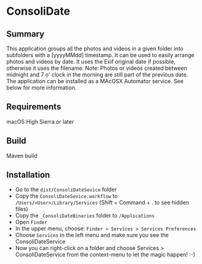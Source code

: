 # ConsoliDate

## Summary
This application groups all the photos and videos in a given folder into subfolders with a [yyyyMMdd] timestamp. 
It can be used to easily arrange photos and videos by date. It uses the Exif original date if possible, otherwise
it uses the filename. Note: Photos or videos created between midnight and 7 o' clock in the morning are still 
part of the previous date. The application can be installed as a MAcOSX Automator service. See below for more information.


## Requirements

macOS High Sierra or later

## Build

Maven build

## Installation

 * Go to the `dist/ConsoliDateSevice` folder
 * Copy the `ConsoliDateSevice.workflow` to `/Users/<User>/Library/Services` (Shift + Command + . to see hidden files)
 * Copy the `_ConsoliDateBinaries` folder to `/Applications`
 * Open `Finder`
 * In the upper menu, choose: `Finder > Services > Services Preferences`
 * Choose `Services` in the left menu and make sure you see the ConsoliDateService
 * Now you can right-click on a folder and choose Services > ConsoliDateService from the context-menu to let the magic happen! :-)
